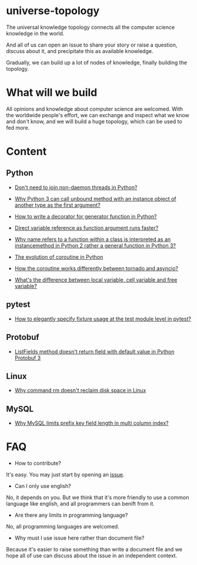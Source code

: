 
universe-topology
=================

The universal knowledge topology connects all the computer science knowledge in the world.

And all of us can open an issue to share your story or raise a question, discuss about it, and precipitate this as available knowledge.

Gradually, we can build up a lot of nodes of knowledge, finally building the topology.


What will we build
===================

All opinions and knowledge about computer science are welcomed. With the worldwide people's effort, we can exchange and inspect what we know and don't know, and we will build a huge topology, which can be used to fed more.


Content
=======

Python
------

  * [Don't need to join non-daemon threads in Python?](https://github.com/universe-proton/universe-topology/issues/2)

  * [Why Python 3 can call unbound method with an instance object of another type as the first argument?](https://github.com/universe-proton/universe-topology/issues/3)

  * [How to write a decorator for generator function in Python?](https://github.com/universe-proton/universe-topology/issues/5)

  * [Direct variable reference as function argument runs faster?](https://github.com/universe-proton/universe-topology/issues/6)

  * [Why name refers to a function within a class is interpreted as an instancemethod in Python 2 rather a general function in Python 3?](https://github.com/universe-proton/universe-topology/issues/10)

  * [The evolution of coroutine in Python](https://github.com/universe-proton/universe-topology/issues/12)

  * [How the coroutine works differently between tornado and asyncio?](https://github.com/universe-proton/universe-topology/issues/14)

  * [What's the difference between local variable, cell variable and free variable?](https://github.com/universe-proton/universe-topology/issues/15)


pytest
------

  * [How to elegantly specify fixture usage at the test module level in pytest?](https://github.com/universe-proton/universe-topology/issues/4)


Protobuf
--------

  * [ListFields method doesn't return field with default value in Python Protobuf 3](https://github.com/universe-proton/universe-topology/issues/1)


Linux
------

  * [Why command rm doesn't reclaim disk space in Linux](https://github.com/universe-proton/universe-topology/issues/9)


MySQL
------

  * [Why MySQL limits prefix key field length in multi column index?](https://github.com/universe-proton/universe-topology/issues/7)


FAQ
===

  * How to contribute?

It's easy. You may just start by opening an [issue](https://github.com/universe-proton/universe-topology/issues).


  * Can I only use english?

No, it depends on you. But we think that it's more friendly to use a common language like english, and all programmers can benift from it.


  * Are there any limits in programming language?

No, all programming languages are welcomed.


  * Why must I use issue here rather than document file?

Because it's easier to raise something than write a document file and we hope all of use can discuss about the issue in an independent context.
